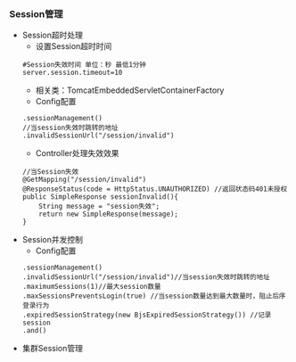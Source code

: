 ### Session管理
- Session超时处理
    - 设置Session超时时间
    ```
    #Session失效时间 单位：秒 最低1分钟
    server.session.timeout=10
    ```
    - 相关类：TomcatEmbeddedServletContainerFactory
    - Config配置
    ```
    .sessionManagement()
    //当session失效时跳转的地址
    .invalidSessionUrl("/session/invalid")
    ```
    - Controller处理失效效果
    ```
    //当Session失效
    @GetMapping("/session/invalid")
    @ResponseStatus(code = HttpStatus.UNAUTHORIZED) //返回状态码401未授权
    public SimpleResponse sessionInvalid(){
        String message = "session失效";
        return new SimpleResponse(message);
    }
    ```
- Session并发控制
    - Config配置
    ```
    .sessionManagement()
    .invalidSessionUrl("/session/invalid")//当session失效时跳转的地址
    .maximumSessions(1)//最大session数量
    .maxSessionsPreventsLogin(true) //当session数量达到最大数量时，阻止后序登录行为
    .expiredSessionStrategy(new BjsExpiredSessionStrategy()) //记录session
    .and()
    ```
- 集群Session管理